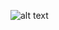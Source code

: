 ![alt text]([http://url/to/img.png](https://raw.githubusercontent.com/codigoconjuan/devstagram/main/banner.jpg))
